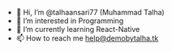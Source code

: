- 👋 Hi, I’m @talhaansari77 (Muhammad Talha)
- 👀 I’m interested in Programming
- 🌱 I’m currently learning React-Native
- 📫 How to reach me help@demobytalha.tk

<!---
talhaansari77/talhaansari77 is a ✨ special ✨ repository because its `README.md` (this file) appears on your GitHub profile.
You can click the Preview link to take a look at your changes.
--->
